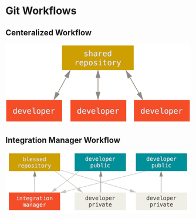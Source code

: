
<script src="https://code.jquery.com/jquery-3.2.1.min.js"></script>
<script src="../script.js"></script>

# Git Workflows

## Centeralized Workflow

![](../img/git_v1.png)

## Integration Manager Workflow


![](../img/git_v2.png)
